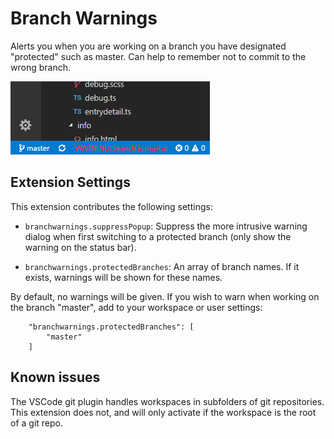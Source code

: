 # Branch Warnings

Alerts you when you are working on a branch you have designated "protected" such as master. Can help to remember not to commit to the wrong branch.

![screenshot](images/warning.png)

## Extension Settings

This extension contributes the following settings:

* `branchwarnings.suppressPopup`: Suppress the more intrusive warning dialog when first switching to a protected branch (only show the warning on the status bar).

* `branchwarnings.protectedBranches`: An array of branch names. If it exists, warnings will be shown for these names.

By default, no warnings will be given. If you wish to warn when working on the branch "master", add to your workspace or user settings:
```
	"branchwarnings.protectedBranches": [
		"master"
	]
```

## Known issues

The VSCode git plugin handles workspaces in subfolders of git repositories. This extension does not, and will only activate if the workspace is the root of a git repo.